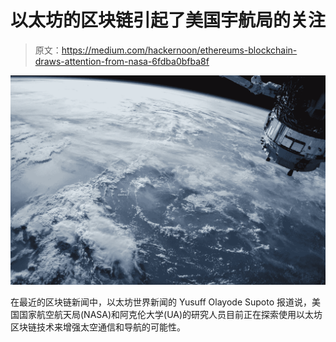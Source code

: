 # 以太坊的区块链引起了美国宇航局的关注

> 原文：<https://medium.com/hackernoon/ethereums-blockchain-draws-attention-from-nasa-6fdba0bfba8f>

![](img/bae9be03e7f1a7e759d8668d95e72e3a.png)

在最近的区块链新闻中，以太坊世界新闻的 Yusuff Olayode Supoto 报道说，美国国家航空航天局(NASA)和阿克伦大学(UA)的研究人员目前正在探索使用以太坊区块链技术来增强太空通信和导航的可能性。